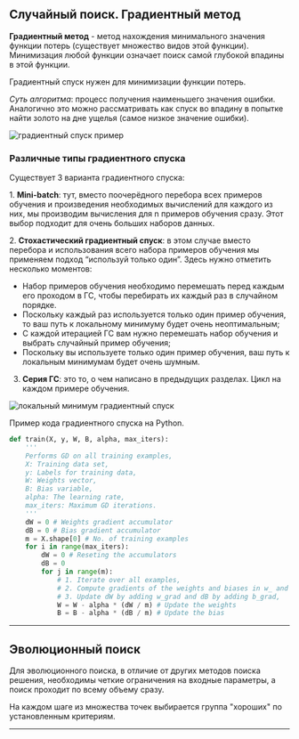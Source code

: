 ## Случайный поиск. Градиентный метод

**Градиентный метод** - метод нахождения минимального значения функции потерь (существует множество видов этой функции). Минимизация любой функции означает поиск самой глубокой впадины в этой функции.

Градиентный спуск нужен для минимизации функции потерь.

*Суть алгоритма*: процесс получения наименьшего значения ошибки. Аналогично это можно рассматривать как спуск во впадину в попытке найти золото на дне ущелья (самое низкое значение ошибки).

![градиентный спуск пример](https://neurohive.io/wp-content/uploads/2018/11/minimum-funkcii-metod-gradientnogo-spuska-570x320.png)

### Различные типы градиентного спуска

Существует 3 варианта градиентного спуска:

1. **Мini-batch**: тут, вместо поочерёдного перебора всех примеров обучения и произведения необходимых вычислений для каждого из них, мы производим вычисления для n примеров обучения сразу. Этот выбор подходит для очень больших наборов данных.

2. **Стохастический градиентный спуск**: в этом случае вместо перебора и использования всего набора примеров обучения мы применяем подход “используй только один”. Здесь нужно отметить несколько моментов:

- Набор примеров обучения необходимо перемешать перед каждым его проходом в ГС, чтобы перебирать их каждый раз в случайном порядке.
- Поскольку каждый раз используется только один пример обучения, то ваш путь к локальному минимуму будет очень неоптимальным;
- С каждой итерацией ГС вам нужно перемешать набор обучения и выбрать случайный пример обучения;
- Поскольку вы используете только один пример обучения, ваш путь к локальным минимумам будет очень шумным.

3. **Серия ГС**: это то, о чем написано в предыдущих разделах. Цикл на каждом примере обучения.

![локальный минимум градиентный спуск](https://neurohive.io/wp-content/uploads/2018/11/lokalnyi-minimum-gradientnyi-spusk.png)

Пример кода градиентного спуска на Python.  
```python
def train(X, y, W, B, alpha, max_iters):
	'''
	Performs GD on all training examples,
	X: Training data set,
	y: Labels for training data,
	W: Weights vector,
	B: Bias variable,
	alpha: The learning rate,
	max_iters: Maximum GD iterations.
	'''
	dW = 0 # Weights gradient accumulator
	dB = 0 # Bias gradient accumulator
	m = X.shape[0] # No. of training examples
	for i in range(max_iters):
		dW = 0 # Reseting the accumulators
		dB = 0
		for j in range(m):
			# 1. Iterate over all examples,
			# 2. Compute gradients of the weights and biases in w_ and b_grad,
			# 3. Update dW by adding w_grad and dB by adding b_grad,
			W = W - alpha * (dW / m) # Update the weights
			B = B - alpha * (dB / m) # Update the bias
```

---
## Эволюционный поиск

Для эволюционного поиска, в отличие от других методов поиска решения, необходимы четкие ограничения на входные параметры, а поиск проходит по всему объему сразу. 

На каждом шаге из множества точек выбирается группа "хороших" по установленным критериям.

---
